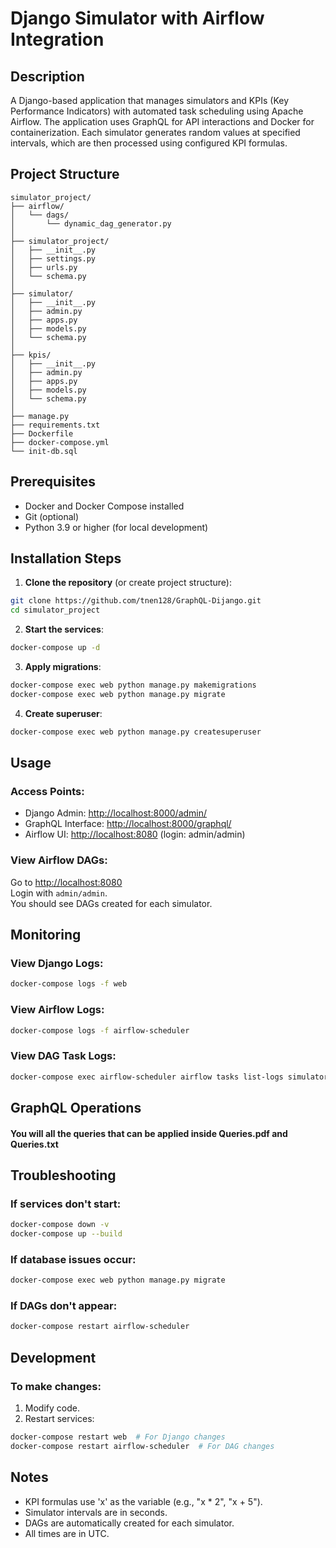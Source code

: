 
# Django Simulator with Airflow Integration

## Description
A Django-based application that manages simulators and KPIs (Key Performance Indicators) with automated task scheduling using Apache Airflow. The application uses GraphQL for API interactions and Docker for containerization. Each simulator generates random values at specified intervals, which are then processed using configured KPI formulas.

## Project Structure
```
simulator_project/
├── airflow/
│   └── dags/
│       └── dynamic_dag_generator.py
│
├── simulator_project/
│   ├── __init__.py
│   ├── settings.py
│   ├── urls.py
│   └── schema.py
│
├── simulator/
│   ├── __init__.py
│   ├── admin.py
│   ├── apps.py
│   ├── models.py
│   └── schema.py
│
├── kpis/
│   ├── __init__.py
│   ├── admin.py
│   ├── apps.py
│   ├── models.py
│   └── schema.py
│
├── manage.py
├── requirements.txt
├── Dockerfile
├── docker-compose.yml
└── init-db.sql
```
## Prerequisites
- Docker and Docker Compose installed
- Git (optional)
- Python 3.9 or higher (for local development)

## Installation Steps

1. **Clone the repository** (or create project structure):
```bash
git clone https://github.com/tnen128/GraphQL-Dijango.git
cd simulator_project
```


2. **Start the services**:
```bash
docker-compose up -d
```

3. **Apply migrations**:
```bash
docker-compose exec web python manage.py makemigrations
docker-compose exec web python manage.py migrate
```

4. **Create superuser**:
```bash
docker-compose exec web python manage.py createsuperuser
```

## Usage

### Access Points:
- Django Admin: [http://localhost:8000/admin/](http://localhost:8000/admin/)
- GraphQL Interface: [http://localhost:8000/graphql/](http://localhost:8000/graphql/)
- Airflow UI: [http://localhost:8080](http://localhost:8080) (login: admin/admin)


### View Airflow DAGs:
Go to [http://localhost:8080](http://localhost:8080)  
Login with `admin/admin`.  
You should see DAGs created for each simulator.

## Monitoring

### View Django Logs:
```bash
docker-compose logs -f web
```

### View Airflow Logs:
```bash
docker-compose logs -f airflow-scheduler
```

### View DAG Task Logs:
```bash
docker-compose exec airflow-scheduler airflow tasks list-logs simulator_dag_1 generate_and_process_value
```

## GraphQL Operations
#### You will all the queries that can be applied inside Queries.pdf and Queries.txt
## Troubleshooting

### If services don't start:
```bash
docker-compose down -v
docker-compose up --build
```

### If database issues occur:
```bash
docker-compose exec web python manage.py migrate
```

### If DAGs don't appear:
```bash
docker-compose restart airflow-scheduler
```

## Development

### To make changes:

1. Modify code.
2. Restart services:
```bash
docker-compose restart web  # For Django changes
docker-compose restart airflow-scheduler  # For DAG changes
```

## Notes
- KPI formulas use 'x' as the variable (e.g., "x * 2", "x + 5").
- Simulator intervals are in seconds.
- DAGs are automatically created for each simulator.
- All times are in UTC.
